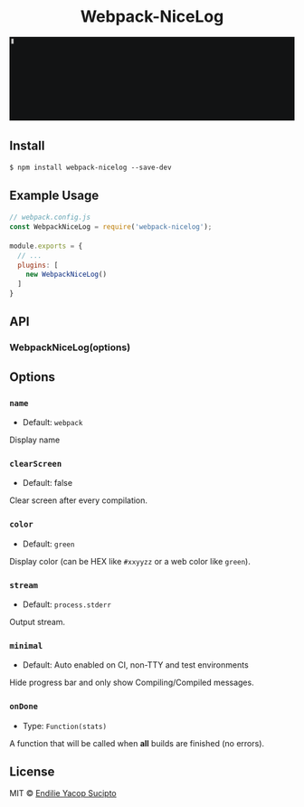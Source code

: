 <h1 align="center">Webpack-NiceLog</h1>

![preview GIF](https://github.com/endiliey/webpack-nicelog/blob/master/preview.gif?raw=true)

## Install

```
$ npm install webpack-nicelog --save-dev
```


## Example Usage

```js
// webpack.config.js
const WebpackNiceLog = require('webpack-nicelog');

module.exports = {
  // ...
  plugins: [
    new WebpackNiceLog()
  ]
}
```


## API

### WebpackNiceLog(options)

## Options

### `name`
  - Default: `webpack`

Display name

### `clearScreen`
  - Default: false

Clear screen after every compilation.

### `color`
  - Default: `green`

Display color (can be HEX like `#xxyyzz` or a web color like `green`).

### `stream`
  - Default: `process.stderr`

Output stream.

### `minimal`
  - Default: Auto enabled on CI, non-TTY and test environments

Hide progress bar and only show Compiling/Compiled messages.

### `onDone`
  - Type: `Function(stats)`

A function that will be called when **all** builds are finished (no errors).

## License

MIT © [Endilie Yacop Sucipto](https://endiliey.com)
